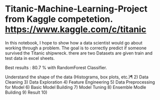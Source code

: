 # Titanic-Machine-Learning-Project from Kaggle competetion. https://www.kaggle.com/c/titanic
 
In this notebook, I hope to show how a data scientist would go about working through a problem. 
The goal is to correctly predict if someone survived the Titanic shipwreck. there are two Datasets are given train and test data in excel sheets.

Best results : 80.7 % with RandomForest Classifier.

Understand the shape of the data (Histograms, box plots, etc.)¶
2) Data Cleaning
3) Data Exploration
4) Feature Engineering
5) Data Preprocessing for Model
6) Basic Model Building
7) Model Tuning
8) Ensemble Modle Building
9) Result
10) 
